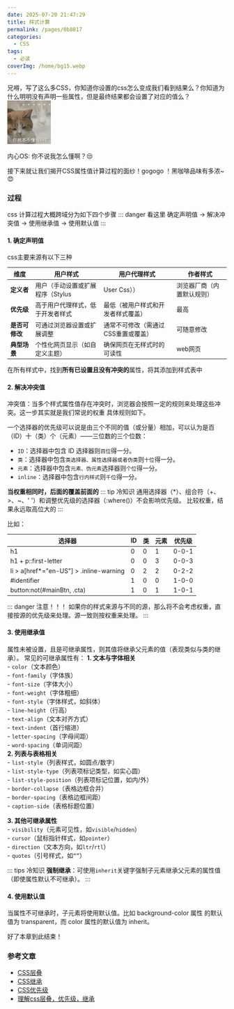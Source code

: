 ```yaml
---
date: 2025-07-20 21:47:29
title: 样式计算
permalink: /pages/0b8817
categories:
  - CSS
tags:
  - 必读
coverImg: /home/bg15.webp
---
```

兄嘚，写了这么多CSS，你知道你设置的css怎么变成我们看到结果么？你知道为什么明明没有声明一些属性，但是最终结果都会设置了对应的值么？
![你根本就不懂我](../images/bq1.jpg)

内心OS: 你不说我怎么懂啊？😒

接下来就让我们揭开CSS属性值计算过程的面纱！gogogo ！黑咖啡品味有多浓~ 😍

### 过程
css 计算过程大概跨域分为如下四个步骤
::: danger 看这里
确定声明值 -> 解决冲突值 -> 使用继承值 -> 使用默认值
:::

#### 1. 确定声明值
css主要来源有以下三种

| **维度**         | **用户样式**                | **用户代理样式**            |  **作者样式**|
|------------------|-----------------------------|-----------------------------|  ----------------|
| **定义者**       | 用户（手动设置或扩展程序（Stylus | User Css））  | 浏览器厂商（内置默认规则）  |  网站作者定义的样式|
| **优先级**       | 高于用户代理样式，低于开发者样式 | 最低（被用户样式和开发者样式覆盖） |  最高|
| **是否可修改**   | 可通过浏览器设置或扩展调整  | 通常不可修改（需通过CSS重置或覆盖） |  可随意修改|
| **典型场景**     | 个性化网页显示（如自定义主题） | 确保网页在无样式时的可读性  | web网页 |

在所有样式中，找到**所有已设置且没有冲突的**属性，将其添加到样式表中

#### 2. 解决冲突值

冲突值：当多个样式属性值存在冲突时，浏览器会按照一定的规则来处理这些冲突。这一步其实就是我们常说的权重 具体规则如下。

一个选择器的优先级可以说是由三个不同的值（或分量）相加，可以认为是百（ID）十（类）个（元素）——三位数的三个位数：

- `ID`：选择器中包含 ID 选择器则`百位`得一分。
- `类`：选择器中包含`类选择器、属性选择器或者伪类`则`十位`得一分。
- `元素`：选择器中包含`元素、伪元素`选择器则`个位`得一分。
- `inline`：选择器中包含`行内样式`则`千位`得一分。

**当权重相同时，后面的覆盖前面的**
::: tip 冷知识
通用选择器（*）、组合符（+、>、~、' '）和调整优先级的选择器（:where()）不会影响优先级。
比较权重，结果永远取高位大的
:::

比如：

|选择器|	ID|	类|	元素|	优先级|
|------|---|---|---|---|
|h1|	0|	0|	1|	0-0-1|
|h1 + p::first-letter|	0|	0|	3|	0-0-3|
|li > a[href*="en-US"] > .inline-warning|	0|	2|	2|	0-2-2|
|#identifier	|1|	0|	0|	1-0-0|
|button:not(#mainBtn, .cta)|	1|	0|	1|	1-0-1|

::: danger 注意！！！
    如果你的样式来源与不同的源，那么将不会考虑权重，直接按源的优先级来处理。源一致则按权重来处理。
:::

#### 3. 使用继承值

属性未被设置，且是可继承属性，则其值将继承父元素的值（表现类似与类的继承）。
常见的可继承属性有：
**1. 文本与字体相关**  
    - `color`（文本颜色）  
    - `font-family`（字体族）  
    - `font-size`（字体大小）  
    - `font-weight`（字体粗细）  
    - `font-style`（字体样式，如斜体）  
    - `line-height`（行高）  
    - `text-align`（文本对齐方式）  
    - `text-indent`（首行缩进）  
    - `letter-spacing`（字母间距）  
    - `word-spacing`（单词间距）  
**2. 列表与表格相关**  
    - `list-style`（列表样式，如圆点/数字）  
    - `list-style-type`（列表项标记类型，如实心圆）  
    - `list-style-position`（列表项标记位置，如内/外）  
    - `border-collapse`（表格边框合并）  
    - `border-spacing`（表格边框间距）  
    - `caption-side`（表格标题位置）  

**3. 其他可继承属性**  
    - `visibility`（元素可见性，如`visible`/`hidden`）  
    - `cursor`（鼠标指针样式，如`pointer`）  
    - `direction`（文本方向，如`ltr`/`rtl`）  
    - `quotes`（引号样式，如`“”`）  

::: tips 冷知识
**强制继承**：可使用`inherit`关键字强制子元素继承父元素的属性值（即使属性默认不可继承）。
:::

#### 4. 使用默认值
当属性不可继承时，子元素将使用默认值。比如 background-color 属性 的默认值为 transparent，而 color 属性的默认值为 inherit。

好了本章到此结束！

### 参考文章

- [CSS层叠](https://developer.mozilla.org/zh-CN/docs/Web/CSS/CSS_cascade/Cascade)
- [CSS继承](https://developer.mozilla.org/zh-CN/docs/Web/CSS/CSS_cascade/Inheritance)
- [CSS优先级](https://developer.mozilla.org/zh-CN/docs/Web/CSS/CSS_cascade/Specificity)
- [理解css层叠，优先级，继承](https://developer.mozilla.org/zh-CN/docs/Learn_web_development/Core/Styling_basics/Handling_conflicts#%E7%90%86%E8%A7%A3%E7%BB%A7%E6%89%BF)